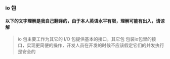 ### io 包
#### 以下的文字理解是我自己翻译的，由于本人英语水平有限，理解可能有出入，请谅解
> io 包主要工作为其它的 I/O 包提供基本的接口，其它包 包装io包里的接口，实现更简便的操作，开发人员在开发的时候不应该假定它们的并发执行是安全的  
